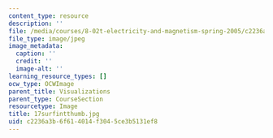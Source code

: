 ```yaml
---
content_type: resource
description: ''
file: /media/courses/8-02t-electricity-and-magnetism-spring-2005/c2236a3b6f614014f3045ce3b5131ef8_17surfintthumb.jpg
file_type: image/jpeg
image_metadata:
  caption: ''
  credit: ''
  image-alt: ''
learning_resource_types: []
ocw_type: OCWImage
parent_title: Visualizations
parent_type: CourseSection
resourcetype: Image
title: 17surfintthumb.jpg
uid: c2236a3b-6f61-4014-f304-5ce3b5131ef8
---
```

